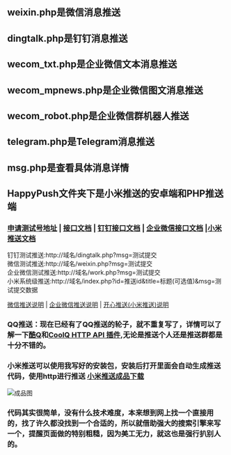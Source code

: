 ## weixin.php是微信消息推送
## dingtalk.php是钉钉消息推送
## wecom_txt.php是企业微信文本消息推送
## wecom_mpnews.php是企业微信图文消息推送
## wecom_robot.php是企业微信群机器人推送
## telegram.php是Telegram消息推送
## msg.php是查看具体消息详情
## HappyPush文件夹下是小米推送的安卓端和PHP推送端

### [申请测试号地址](https://mp.weixin.qq.com/debug/cgi-bin/sandbox?t=sandbox/login)  |   [接口文档](https://mp.weixin.qq.com/debug/cgi-bin/readtmpl?t=tmplmsg/faq_tmpl) |   [钉钉接口文档](https://open-doc.dingtalk.com/microapp/serverapi2/qf2nxq)  |  [企业微信接口文档](https://work.weixin.qq.com/api/doc#90002/90151/90854)  |[小米推送文档](https://dev.mi.com/console/doc/detail?pId=230)  

钉钉测试推送:http://域名/dingtalk.php?msg=测试提交    
微信测试推送:http://域名/weixin.php?msg=测试提交  
企业微信测试推送:http://域名/work.php?msg=测试提交  
小米系统级推送:http://域名/index.php?id=推送id&title=标题(可选值)&msg=测试提交数据

[微信推送说明](https://github.com/kaixin1995/InformationPush/blob/master/readme/weixin.md)  |  [企业微信推送说明](https://github.com/kaixin1995/InformationPush/blob/master/readme/work.md)   |  [开心推送(小米推送)说明](https://github.com/kaixin1995/InformationPush/blob/master/readme/MiPush.md)

### QQ推送：现在已经有了QQ推送的轮子，就不重复写了，详情可以了解一下[酷Q](https://cqp.cc/)和[CoolQ HTTP API 插件](https://cqhttp.cc/),无论是推送个人还是推送群都是十分不错的。

### 小米推送可以使用我写好的安装包，安装后打开里面会自动生成推送代码，使用http进行推送  [小米推送成品下载](https://www.lanzous.com/i64tj3g)
![成品图](https://github.com/kaixin1995/InformationPush/blob/master/image/%E5%BA%94%E7%94%A8%E6%88%AA%E5%9B%BE.png)  

### 代码其实很简单，没有什么技术难度，本来想到网上找一个直接用的，找了许久都没找到一个合适的，所以就借助强大的搜索引擎来写一个，提醒页面做的特别粗糙，因为美工无力，就这也是强行扒别人的。
